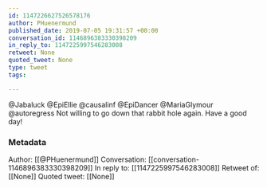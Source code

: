 ```yaml
---
id: 1147226627526578176
author: PHuenermund
published_date: 2019-07-05 19:31:57 +00:00
conversation_id: 1146896383330398209
in_reply_to: 1147225997546283008
retweet: None
quoted_tweet: None
type: tweet
tags:

---
```


@Jabaluck @EpiEllie @causalinf @EpiDancer @MariaGlymour @autoregress Not willing to go down that rabbit hole again. Have a good day!

### Metadata

Author: [[@PHuenermund]]
Conversation: [[conversation-1146896383330398209]]
In reply to: [[1147225997546283008]]
Retweet of: [[None]]
Quoted tweet: [[None]]
